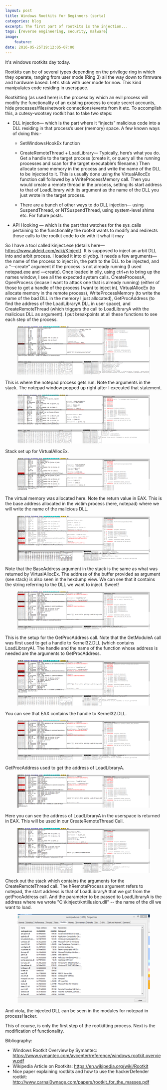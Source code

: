 ```yaml
---
layout: post
title: Windows Rootkits for Beginners (sorta)
categories: blog
excerpt: The first part of rootkits is the injection...
tags: [reverse engineering, security, malware]
image:
    feature:
date: 2016-05-25T19:12:05-07:00
---
```

It's windows rootkits day today.

Rootkits can be of several types depending on the privilege ring in which they operate, ranging from user mode (Ring 3) all the way down to firmware and hardware based. Let’s stick with user mode for now. This kind manipulates code residing in userspace.

Rootkitting (as used here) is the process by which an evil process will modify the functionality of an existing process to create secret accounts, hide processes/files/network connections/events from it etc. To accomplish this, a cutesy-wootsey rootkit has to take two steps:

* DLL injection— which is the part where it “injects” malicious code into a DLL residing in that process’s user (memory) space. A few known ways of doing this:-

    * SetWindowsHookEx function

    * CreateRemoteThread + LoadLibrary— Typically, here’s what you do. Get a handle to the target process (create it, or query all the running processes and scan for the target executable’s filename.) Then allocate some memory in the process and write the name of the DLL to be injected to it. This is usually done using the VirtualAllocEx function call followed by a WriteProcessMemory call. Then you would create a remote thread in the process, setting its start address to that of LoadLibrary with its argument as the name of the DLL you just wrote in the target process.

    * There are a bunch of other ways to do DLL injection— using SuspendThread, or NTSuspendThread, using system-level shims etc. For future posts.
* API Hooking — which is the part that watches for the sys_calls pertaining to the functionality the rootkit wants to modify and redirects those calls to the rootkit code to do with it what it may


So I have a tool called kinject.exe (details here— <a href="https://www.aldeid.com/wiki/KInject">https://www.aldeid.com/wiki/KInject</a>). It is supposed to inject an arbit DLL into and arbit process. I loaded it into ollydbg. It needs a few arguments— the name of the process to inject in, the path to the DLL to be injected, and a “—create” argument if the process is not already running (I used notepad.exe and —create). Once loaded in olly, using ctrl+n to bring up the names window, I see all the expected system calls. CreateProcessA, OpenProcess (incase I want to attack one that is already running) (either of those to get a handle of the process I want to inject in), VirtualAllocEx (to allocate memory in the remote process), WriteProcessMemory (to write the name of the bad DLL in the memory I just allocated), GetProcAddress (to find the address of the LoadLibraryA DLL in user space), and CreateRemoteThread (which triggers the call to LoadLibraryA with the malicious DLL as argument). I put breakpoints at all these functions to see each step of the process.

<figure>
    <a href="/images/post4-image1.png"><img src="/images/post4-image1.png" alt="image"></a>
</figure>

This is where the notepad process gets run. Note the arguments in the stack. The notepad window popped up right after I executed that statement.

<figure>
    <a href="/images/post4-image2.png"><img src="/images/post4-image2.png" alt="image"></a>
</figure>

Stack set up for VirtualAllocEx.

<figure>
    <a href="/images/post4-image3.png"><img src="/images/post4-image3.png" alt="image"></a>
</figure>

The virtual memory was allocated here. Note the return value in EAX. This is the base address allocated in the victim process (here, notepad) where we will write the name of the malicious DLL.

<figure>
    <a href="/images/post4-image4.png"><img src="/images/post4-image4.png" alt="image"></a>
</figure>

Note that the BaseAddress argument in the stack is the same as what was returned by VirtualAllocEx. The address of the buffer provided as argument (see stack) is also seen in the hexdump view. We can see that it contains the string referring to the DLL we want to inject. Sweet!

<figure>
    <a href="/images/post4-image5.png"><img src="/images/post4-image5.png" alt="image"></a>
</figure>

This is the setup for the GetProcAddress call. Note that the GetModuleA call was first used to get a handle to Kernel32.DLL (which contains LoadLibraryA). The handle and the name of the function whose address is needed are the arguments to GetProcAddress.

<figure>
    <a href="/images/post4-image6.png"><img src="/images/post4-image6.png" alt="image"></a>
</figure>

You can see that EAX contains the handle to Kernel32.DLL.

<figure>
    <a href="/images/post4-image7.png"><img src="/images/post4-image7.png" alt="image"></a>
</figure>

GetProcAddress used to get the address of LoadLibraryA.

<figure>
    <a href="/images/post4-image8.png"><img src="/images/post4-image8.png" alt="image"></a>
</figure>

Here you can see the address of LoadLibraryA in the userspace is returned in EAX. This will be used in our CreateRemoteThread Call.

<figure>
    <a href="/images/post4-image9.png"><img src="/images/post4-image9.png" alt="image"></a>
</figure>

Check out the stack which contains the arguments for the CreateRemoteThread call. The hRemoteProcess argument refers to notepad, the start address is that of LoadLibraryA that we got from the getProcAddress call. And the parameter to be passed to LoadLibraryA is the address where we wrote "C:\kinject\kntillusion.dll" -- the name of the dll we want to load.

<figure>
    <a href="/images/post4-image10.png"><img src="/images/post4-image10.png" alt="image"></a>
</figure>

And viola, the injected DLL can be seen in the modules for notepad in processHacker.

This of course, is only the first step of the rootkitting process. Next is the modification of functionality.

Bibliography:

- Windows Rootkit Overview by Symantec: <a href="https://www.symantec.com/avcenter/reference/windows.rootkit.overview.pdf">https://www.symantec.com/avcenter/reference/windows.rootkit.overview.pdf</a>
- Wikipedia Article on Rootkits: <a href="https://en.wikipedia.org/wiki/Rootkit">https://en.wikipedia.org/wiki/Rootkit</a>
- Nice paper explaining rootkits and how to use the hackerDefender rootkit: <a href="http://www.carnal0wnage.com/papers/rootkit_for_the_masses.pdf">http://www.carnal0wnage.com/papers/rootkit_for_the_masses.pdf</a>
